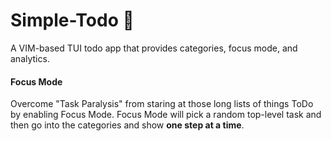 # Simple-Todo 📝
A VIM-based TUI todo app that provides categories, focus mode, and analytics.

#### Focus Mode
Overcome "Task Paralysis" from staring at those long lists of things ToDo by enabling Focus Mode. Focus Mode will pick a random top-level task and then go into the categories and show **one step at a time**.